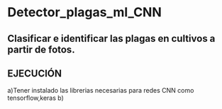 # Detector_plagas_ml_CNN
## Clasificar e identificar las plagas en cultivos a partir de fotos.
## EJECUCIÓN
 a)Tener instalado las librerias necesarias para redes CNN como tensorflow,keras
 b)
 
